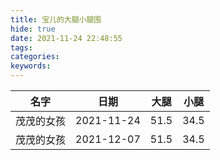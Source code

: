```yaml
---
title: 宝儿的大腿小腿围
hide: true
date: 2021-11-24 22:48:55
tags:
categories:
keywords:
---
```


名字 | 日期 | 大腿 | 小腿
----|---|---|---
茂茂的女孩 | 2021-11-24 | 51.5 | 34.5
茂茂的女孩 | 2021-12-07 | 51.5 | 34.5




